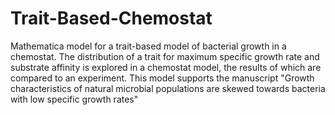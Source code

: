 # Trait-Based-Chemostat
Mathematica model for a trait-based model of bacterial growth in a chemostat. The distribution of a trait for maximum specific growth rate and substrate affinity is explored in a chemostat model, the results of which are compared to an experiment. This model supports the manuscript "Growth characteristics of natural microbial populations are skewed towards bacteria with low specific growth rates"
